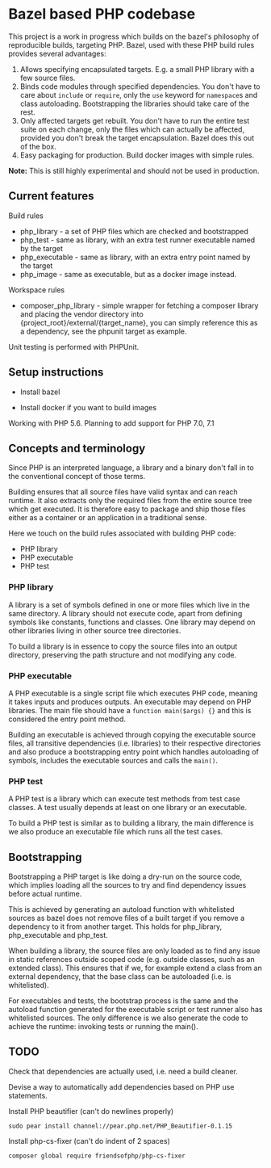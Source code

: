 # Bazel based PHP codebase

This project is a work in progress which builds on the bazel's philosophy of
reproducible builds, targeting PHP. Bazel, used with these PHP build rules
provides several advantages:

1. Allows specifying encapsulated targets. E.g. a small PHP library with a few
   source files.
2. Binds code modules through specified dependencies. You don't have to care
   about `include` or `require`, only the `use` keyword for `namespace`s and
   class autoloading. Bootstrapping the libraries should take care of the rest.
3. Only affected targets get rebuilt. You don't have to run the entire test
   suite on each change, only the files which can actually be affected, provided
   you don't break the target encapsulation. Bazel does this out of the box.
4. Easy packaging for production. Build docker images with simple rules.

**Note:** This is still highly experimental and should not be used in
production.

## Current features

Build rules

* php_library - a set of PHP files which are checked and bootstrapped
* php_test - same as library, with an extra test runner executable named by the
  target
* php_executable - same as library, with an extra entry point named by the
  target
* php_image - same as executable, but as a docker image instead.

Workspace rules

* composer_php_library - simple wrapper for fetching a composer library and
  placing the vendor directory into {project_root}/external/{target_name}, you
  can simply reference this as a dependency, see the phpunit target as example.

Unit testing is performed with PHPUnit.

## Setup instructions

* Install bazel

* Install docker if you want to build images

Working with PHP 5.6. Planning to add support for PHP 7.0, 7.1

## Concepts and terminology

Since PHP is an interpreted language, a library and a binary don't fall in to
the conventional concept of those terms.

Building ensures that all source files have valid syntax and can reach runtime.
It also extracts only the required files from the entire source tree which get
executed. It is therefore easy to package and ship those files either as a
container or an application in a traditional sense.

Here we touch on the build rules associated with building PHP code:

* PHP library
* PHP executable
* PHP test

### PHP library

A library is a set of symbols defined in one or more files which live in the
same directory. A library should not execute code, apart from defining symbols
like constants, functions and classes. One library may depend on other libraries
living in other source tree directories.

To build a library is in essence to copy the source files into an output
directory, preserving the path structure and not modifying any code.

### PHP executable

A PHP executable is a single script file which executes PHP code, meaning it
takes inputs and produces outputs. An executable may depend on PHP libraries.
The main file should have a `function main($args) {}` and this is considered
the entry point method.

Building an executable is achieved through copying the executable source files,
all transitive dependencies (i.e. libraries) to their respective directories and
also produce a bootstrapping entry point which handles autoloading of symbols,
includes the executable sources and calls the `main()`.

### PHP test

A PHP test is a library which can execute test methods from test case classes. A
test usually depends at least on one library or an executable.

To build a PHP test is similar as to building a library, the main difference is
we also produce an executable file which runs all the test cases.


## Bootstrapping

Bootstrapping a PHP target is like doing a dry-run on the source code, which
implies loading all the sources to try and find dependency issues before actual
runtime.

This is achieved by generating an autoload function with whitelisted sources as
bazel does not remove files of a built target if you remove a dependency to it
from another target. This holds for php_library, php_executable and php_test.

When building a library, the source files are only loaded as to find any issue
in static references outside scoped code (e.g. outside classes, such as an
extended class). This ensures that if we, for example extend a class from an
external dependency, that the base class can be autoloaded (i.e. is
whitelisted).

For executables and tests, the bootstrap process is the same and the autoload
function generated for the executable script or test runner also has whitelisted
sources. The only difference is we also generate the code to achieve the
runtime: invoking tests or running the main().

## TODO

Check that dependencies are actually used, i.e. need a build cleaner.

Devise a way to automatically add dependencies based on PHP use statements.

Install PHP beautifier (can't do newlines properly)

`sudo pear install channel://pear.php.net/PHP_Beautifier-0.1.15`

Install php-cs-fixer (can't do indent of 2 spaces)

`composer global require friendsofphp/php-cs-fixer`
